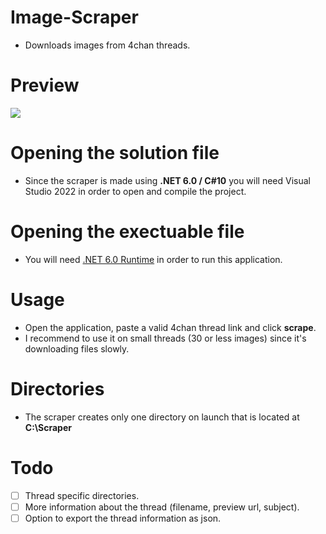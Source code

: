 # Image-Scraper
 * Downloads images from 4chan threads.

# Preview
 ![](https://cdn.discordapp.com/attachments/916391368480415744/989314097499754566/Scraper_Preview.gif)

# Opening the solution file
 * Since the scraper is made using **.NET 6.0 / C#10** you will need Visual Studio 2022 in order to open and compile the project.

# Opening the exectuable file
 * You will need [.NET 6.0 Runtime](https://dotnet.microsoft.com/en-us/download/dotnet/6.0/runtime?cid=getdotnetcore) in order to run this application.

# Usage
 * Open the application, paste a valid 4chan thread link and click **scrape**.  
 * I recommend to use it on small threads (30 or less images) since it's downloading files slowly.

# Directories
 * The scraper creates only one directory on launch that is located at **C:\\Scraper**

# Todo
- [ ] Thread specific directories.
- [ ] More information about the thread (filename, preview url, subject).
- [ ] Option to export the thread information as json.

